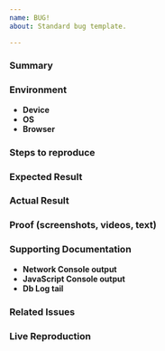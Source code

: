 ```yaml
---
name: BUG!
about: Standard bug template.

---
```


### Summary

### Environment
- **Device**
- **OS**
- **Browser**

### Steps to reproduce

### Expected Result

### Actual Result

### Proof (screenshots, videos, text)

### Supporting Documentation
- **Network Console output**
- **JavaScript Console output**
- **Db Log tail**

### Related Issues

### Live Reproduction
